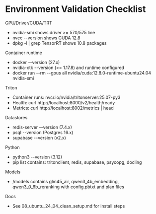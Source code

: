 # Environment Validation Checklist

GPU/Driver/CUDA/TRT
- nvidia-smi shows driver >= 570/575 line
- nvcc --version shows CUDA 12.8
- dpkg -l | grep TensorRT shows 10.8 packages

Container runtime
- docker --version (27.x)
- nvidia-ctk --version (>= 1.17.8) and runtime configured
- docker run --rm --gpus all nvidia/cuda:12.8.0-runtime-ubuntu24.04 nvidia-smi

Triton
- Container runs: nvcr.io/nvidia/tritonserver:25.07-py3
- Health: curl http://localhost:8000/v2/health/ready
- Metrics: curl http://localhost:8002/metrics | head

Datastores
- redis-server --version (7.4.x)
- psql --version (Postgres 16.x)
- supabase --version (v2.x)

Python
- python3 --version (3.12)
- pip list contains: tritonclient, redis, supabase, psycopg, docling

Models
- /models contains glm45_air, qwen3_4b_embedding, qwen3_0_6b_reranking with config.pbtxt and plan files

Docs
- See 08_ubuntu_24_04_clean_setup.md for install steps

